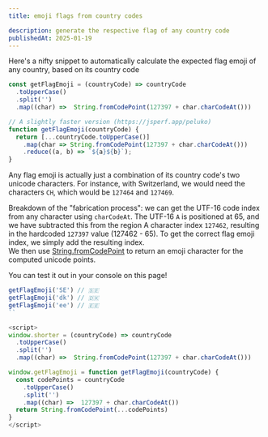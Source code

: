 ```yaml
---
title: emoji flags from country codes

description: generate the respective flag of any country code
publishedAt: 2025-01-19
---
```


Here's a nifty snippet to automatically calculate the expected flag emoji of any country,
based on its country code

```ts
const getFlagEmoji = (countryCode) => countryCode
  .toUpperCase()
  .split('')
  .map((char) =>  String.fromCodePoint(127397 + char.charCodeAt()))

// A slightly faster version (https://jsperf.app/peluko)
function getFlagEmoji(countryCode) {
  return [...countryCode.toUpperCase()]
    .map(char => String.fromCodePoint(127397 + char.charCodeAt()))
    .reduce((a, b) => `${a}${b}`);
}
```

Any flag emoji is actually just a combination of its country code's two unicode characters. For instance, with Switzerland, we would need the characters `CH`, which would be `127464` and `127469`.

Breakdown of the "fabrication process": we can get the UTF-16 code index from any character using `charCodeAt`. The UTF-16 `A` is positioned at 65, and we have subtracted this from the region A character index `127462`, resulting in the hardcoded `127397` value (127462 - 65). To get the correct flag emoji index, we simply add the resulting index.\
We then use [String.fromCodePoint](https://developer.mozilla.org/en-US/docs/Web/JavaScript/Reference/Global_Objects/String/fromCodePoint) to return an emoji character for the computed unicode points.

You can test it out in your console on this page!

```ts
getFlagEmoji('SE') // 🇸🇪
getFlagEmoji('dk') // 🇩🇰
getFlagEmoji('ee') // 🇪🇪
``

<script>
window.shorter = (countryCode) => countryCode
  .toUpperCase()
  .split('')
  .map((char) =>  String.fromCodePoint(127397 + char.charCodeAt()))

window.getFlagEmoji = function getFlagEmoji(countryCode) {
  const codePoints = countryCode
    .toUpperCase()
    .split('')
    .map((char) =>  127397 + char.charCodeAt())
  return String.fromCodePoint(...codePoints)
}
</script>
